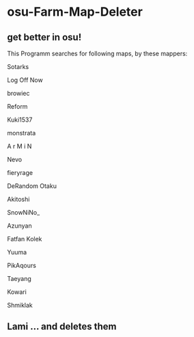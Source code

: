 # osu-Farm-Map-Deleter
get better in osu!
--------------------------
This Programm searches for following maps,
by these mappers:

Sotarks

Log Off Now

browiec

Reform

Kuki1537

monstrata

A r M i N

Nevo

fieryrage

DeRandom Otaku

Akitoshi

SnowNiNo_

Azunyan

Fatfan Kolek

Yuuma

PikAqours

Taeyang

Kowari

Shmiklak

Lami
...
and deletes them
--------------------------------------
